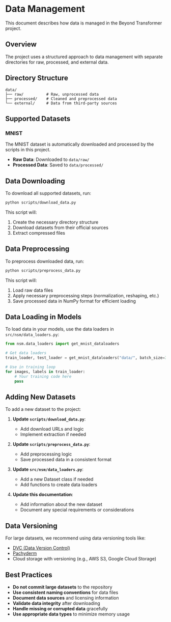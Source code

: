 # Data Management

This document describes how data is managed in the Beyond Transformer project.

## Overview

The project uses a structured approach to data management with separate directories for raw, processed, and external data.

## Directory Structure

```
data/
├── raw/          # Raw, unprocessed data
├── processed/    # Cleaned and preprocessed data
└── external/     # Data from third-party sources
```

## Supported Datasets

### MNIST

The MNIST dataset is automatically downloaded and processed by the scripts in this project.

- **Raw Data**: Downloaded to `data/raw/`
- **Processed Data**: Saved to `data/processed/`

## Data Downloading

To download all supported datasets, run:

```bash
python scripts/download_data.py
```

This script will:

1. Create the necessary directory structure
2. Download datasets from their official sources
3. Extract compressed files

## Data Preprocessing

To preprocess downloaded data, run:

```bash
python scripts/preprocess_data.py
```

This script will:

1. Load raw data files
2. Apply necessary preprocessing steps (normalization, reshaping, etc.)
3. Save processed data in NumPy format for efficient loading

## Data Loading in Models

To load data in your models, use the data loaders in `src/nsm/data_loaders.py`:

```python
from nsm.data_loaders import get_mnist_dataloaders

# Get data loaders
train_loader, test_loader = get_mnist_dataloaders("data/", batch_size=32)

# Use in training loop
for images, labels in train_loader:
    # Your training code here
    pass
```

## Adding New Datasets

To add a new dataset to the project:

1. **Update `scripts/download_data.py`**:
   - Add download URLs and logic
   - Implement extraction if needed

2. **Update `scripts/preprocess_data.py`**:
   - Add preprocessing logic
   - Save processed data in a consistent format

3. **Update `src/nsm/data_loaders.py`**:
   - Add a new Dataset class if needed
   - Add functions to create data loaders

4. **Update this documentation**:
   - Add information about the new dataset
   - Document any special requirements or considerations

## Data Versioning

For large datasets, we recommend using data versioning tools like:

- [DVC (Data Version Control)](https://dvc.org/)
- [Pachyderm](https://www.pachyderm.com/)
- Cloud storage with versioning (e.g., AWS S3, Google Cloud Storage)

## Best Practices

- **Do not commit large datasets** to the repository
- **Use consistent naming conventions** for data files
- **Document data sources** and licensing information
- **Validate data integrity** after downloading
- **Handle missing or corrupted data** gracefully
- **Use appropriate data types** to minimize memory usage